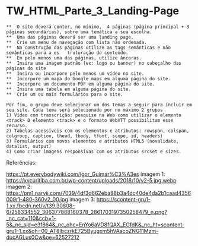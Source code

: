 # TW_HTML_Parte_3_Landing-Page
    **  O site deverá conter, no mínimo,  4 páginas (página principal + 3 páginas secundárias), sobre uma temática a sua escolha.
    **  Uma das páginas deverá ser uma landing page.
    **  Crie um menu de navegação com lista não ordenada.
    **  Na construção das páginas utilize as tags semânticas e não semânticas para a es   truturação do conteúdo.
    **  Em pelo menos uma das páginas, utilize âncoras.
    **  Insira uma imagem padrão (ex: logo ou banner) no cabeçalho das páginas do site
    **  Insira ou incorpore pelo menos um vídeo no site.
    **  Incorpore um mapa do Google maps em alguma página do site.
    **  Incorpore um documento PDF em alguma página do site.
    **  Insira uma tabela em alguma página do site. 
    **  Crie um ou mais formulários para o site.

    Por fim, o grupo deve selecionar um dos temas a seguir para incluir em seu site. Cada tema será selecionado por no máximo 2 grupos
    1) Vídeo com transcrição: pesquise na Web como utilizar o elemento <track> O elemento <track> e o formato WebVTT possibilitam esse recurso.
    2) Tabelas acessíveis com os elementos e atributos: rowspan, colspan, colgroup, caption, thead, tbody, tfoot, scope, id, headers)
    3) Formulários com novos elementos e atributos HTML5 (novalidate, datalist, output)
    4) Como criar imagens responsivas com os atributos srcset e sizes.

Referências: 

https://pt.everybodywiki.com/Igor_Guimar%C3%A3es
imagem 1: https://xvcuritiba.com.br/wp-content/uploads/2018/10/v2-5.jpg.webp
imagem 2: https://pm1.narvii.com/7039/4df3d662eba88b3a4dc40de4da2b1caad4356009r1-480-360v2_00.jpg
imagem 3: https://scontent-gru1-1.xx.fbcdn.net/v/t39.30808-6/258334552_306377888160378_2861703197350258479_n.png?_nc_cat=110&ccb=1-5&_nc_sid=e3f864&_nc_ohc=EnYo6aVD8fQAX_EGfdK&_nc_ht=scontent-gru1-1.xx&oh=00_AT8IbczrkE725Byugxm5hVAacoZNG11Mzm-ducAGLus0Cw&oe=62527212